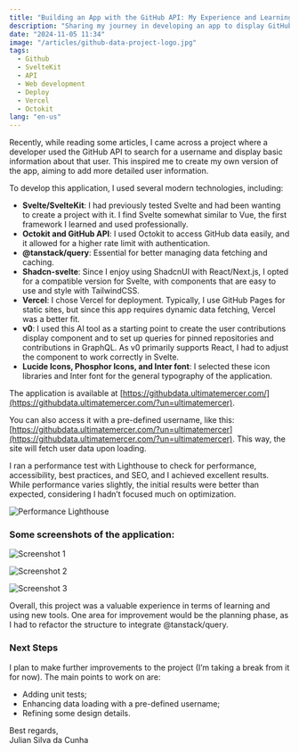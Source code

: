 ```yaml
---
title: "Building an App with the GitHub API: My Experience and Learnings"
description: "Sharing my journey in developing an app to display GitHub user data, using technologies like SvelteKit, Octokit, and Vercel."
date: "2024-11-05 11:34"
image: "/articles/github-data-project-logo.jpg"
tags:
  - Github
  - SvelteKit
  - API
  - Web development
  - Deploy
  - Vercel
  - Octokit
lang: "en-us"
---
```


Recently, while reading some articles, I came across a project where a developer used the GitHub API to search for a username and display basic information about that user. This inspired me to create my own version of the app, aiming to add more detailed user information.

To develop this application, I used several modern technologies, including:

- **Svelte/SvelteKit**: I had previously tested Svelte and had been wanting to create a project with it. I find Svelte somewhat similar to Vue, the first framework I learned and used professionally.
- **Octokit and GitHub API**: I used Octokit to access GitHub data easily, and it allowed for a higher rate limit with authentication.
- **@tanstack/query**: Essential for better managing data fetching and caching.
- **Shadcn-svelte**: Since I enjoy using ShadcnUI with React/Next.js, I opted for a compatible version for Svelte, with components that are easy to use and style with TailwindCSS.
- **Vercel**: I chose Vercel for deployment. Typically, I use GitHub Pages for static sites, but since this app requires dynamic data fetching, Vercel was a better fit.
- **v0**: I used this AI tool as a starting point to create the user contributions display component and to set up queries for pinned repositories and contributions in GraphQL. As v0 primarily supports React, I had to adjust the component to work correctly in Svelte.
- **Lucide Icons, Phosphor Icons, and Inter font**: I selected these icon libraries and Inter font for the general typography of the application.

The application is available at [https://githubdata.ultimatemercer.com/](https://githubdata.ultimatemercer.com/?un=ultimatemercer).

You can also access it with a pre-defined username, like this: [https://githubdata.ultimatemercer.com/?un=ultimatemercer](https://githubdata.ultimatemercer.com/?un=ultimatemercer). This way, the site will fetch user data upon loading.

I ran a performance test with Lighthouse to check for performance, accessibility, best practices, and SEO, and I achieved excellent results. While performance varies slightly, the initial results were better than expected, considering I hadn’t focused much on optimization.

![Performance Lighthouse](../../../../articles/github-data-project-performance.jpg)

### Some screenshots of the application:

![Screenshot 1](../../../../articles/github-data-project-1.jpg)

![Screenshot 2](../../../../articles/github-data-project-2.jpg)

![Screenshot 3](../../../../articles/github-data-project-3.jpg)

Overall, this project was a valuable experience in terms of learning and using new tools. One area for improvement would be the planning phase, as I had to refactor the structure to integrate @tanstack/query.

### Next Steps

I plan to make further improvements to the project (I’m taking a break from it for now). The main points to work on are:

- Adding unit tests;
- Enhancing data loading with a pre-defined username;
- Refining some design details.

Best regards,  
Julian Silva da Cunha
